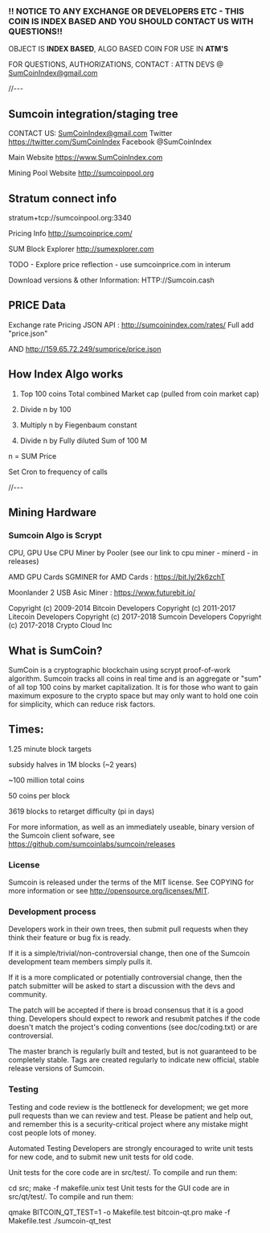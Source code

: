 

### !! NOTICE TO ANY EXCHANGE OR DEVELOPERS ETC -  THIS COIN IS INDEX BASED AND YOU SHOULD CONTACT US WITH QUESTIONS!!

OBJECT IS **INDEX BASED**, ALGO BASED COIN FOR USE IN **ATM'S** 

FOR QUESTIONS, AUTHORIZATIONS, CONTACT : ATTN DEVS @ SumCoinIndex@gmail.com

//---

## Sumcoin integration/staging tree

CONTACT US: SumCoinIndex@gmail.com Twitter https://twitter.com/SumCoinIndex Facebook @SumCoinIndex

Main Website https://www.SumCoinIndex.com

Mining Pool Website http://sumcoinpool.org

## Stratum connect info 
stratum+tcp://sumcoinpool.org:3340

Pricing Info http://sumcoinprice.com/

SUM Block Explorer http://sumexplorer.com

TODO - Explore price reflection - use sumcoinprice.com in interum 

Download versions & other Information: HTTP://Sumcoin.cash

## PRICE Data
Exchange rate Pricing JSON API :  http://sumcoinindex.com/rates/ Full add "price.json"

AND
                    http://159.65.72.249/sumprice/price.json

## How Index Algo works

1. Top 100 coins Total combined Market cap (pulled from coin market cap)

2. Divide n by 100

3. Multiply n by Fiegenbaum constant

4. Divide n by Fully diluted Sum of 100 M

n = SUM Price

Set Cron to frequency of calls

//---

## Mining Hardware

### Sumcoin Algo is Scrypt

CPU, GPU Use CPU Miner by Pooler (see our link to cpu miner - minerd - in releases)

AMD GPU Cards SGMINER for AMD Cards : https://bit.ly/2k6zchT

Moonlander 2 USB Asic Miner : https://www.futurebit.io/


Copyright (c) 2009-2014 Bitcoin Developers Copyright (c) 2011-2017 Litecoin Developers Copyright (c) 2017-2018 Sumcoin Developers Copyright (c) 2017-2018 Crypto Cloud Inc

## What is SumCoin?

SumCoin is a cryptographic blockchain using scrypt proof-of-work algorithm. Sumcoin tracks all coins in real time and is an aggregate or "sum" of all top 100 coins by market capitalization. It is for those who want to gain maximum exposure to the crypto space but may only want to hold one coin for simplicity, which can reduce risk factors.

## Times:

1.25 minute block targets

subsidy halves in 1M blocks (~2 years)

~100 million total coins

50 coins per block

3619 blocks to retarget difficulty (pi in days)

For more information, as well as an immediately useable, binary version of the Sumcoin client sofware, see https://github.com/sumcoinlabs/sumcoin/releases

### License

Sumcoin is released under the terms of the MIT license. See COPYING for more information or see http://opensource.org/licenses/MIT.

### Development process

Developers work in their own trees, then submit pull requests when they think their feature or bug fix is ready.

If it is a simple/trivial/non-controversial change, then one of the Sumcoin development team members simply pulls it.

If it is a more complicated or potentially controversial change, then the patch submitter will be asked to start a discussion with the devs and community.

The patch will be accepted if there is broad consensus that it is a good thing. Developers should expect to rework and resubmit patches if the code doesn't match the project's coding conventions (see doc/coding.txt) or are controversial.

The master branch is regularly built and tested, but is not guaranteed to be completely stable. Tags are created regularly to indicate new official, stable release versions of Sumcoin.

### Testing

Testing and code review is the bottleneck for development; we get more pull requests than we can review and test. Please be patient and help out, and remember this is a security-critical project where any mistake might cost people lots of money.

Automated Testing
Developers are strongly encouraged to write unit tests for new code, and to submit new unit tests for old code.

Unit tests for the core code are in src/test/. To compile and run them:

cd src; make -f makefile.unix test
Unit tests for the GUI code are in src/qt/test/. To compile and run them:

qmake BITCOIN_QT_TEST=1 -o Makefile.test bitcoin-qt.pro
make -f Makefile.test
./sumcoin-qt_test
